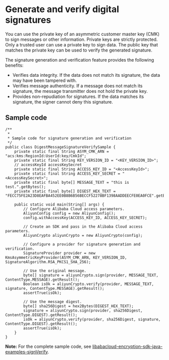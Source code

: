 # Generate and verify digital signatures

You can use the private key of an asymmetric customer master key \(CMK\) to sign messages or other information. Private keys are strictly protected. Only a trusted user can use a private key to sign data. The public key that matches the private key can be used to verify the generated signature.

The signature generation and verification feature provides the following benefits:

-   Verifies data integrity. If the data does not match its signature, the data may have been tampered with.
-   Verifies message authenticity. If a message does not match its signature, the message transmitter does not hold the private key.
-   Provides non-repudiation for signatures. If the data matches its signature, the signer cannot deny this signature.

## Sample code

```
/**
 *
 * Sample code for signature generation and verification
 */
public class DigestMessageSignatureVerifySample {
    private static final String ASYM_CMK_ARN = "acs:kms:RegionId:UserId:key/CmkId";
    private static final String KEY_VERSION_ID = "<KEY_VERSION_ID>";
    // accessKeyId accessKeySecret
    private static final String ACCESS_KEY_ID = "<AccessKeyId>";
    private static final String ACCESS_KEY_SECRET = "<AccessKeySecret>";
    private static final byte[] MESSAGE_TEXT = "this is test.".getBytes();
    private static final byte[] DIGEST_HEX_TEXT = "FECC75FE2A23D8EAFBA452EE0B8B6B56BECCF52278BF1398AADDEECFE0EA0FCE".getBytes();

    public static void main(String[] args) {
        // Configure Alibaba Cloud access parameters.
        AliyunConfig config = new AliyunConfig();
        config.withAccessKey(ACCESS_KEY_ID, ACCESS_KEY_SECRET);

        // Create an SDK and pass in the Alibaba Cloud access parameters.
        AliyunCrypto aliyunCrypto = new AliyunCrypto(config);
        
        // Configure a provider for signature generation and verification.
        SignatureProvider provider = new KmsAsymmetricKeyProvider(ASYM_CMK_ARN, KEY_VERSION_ID, SignatureAlgorithm.RSA_PKCS1_SHA_256);

        // Use the original message.
        byte[] signature = aliyunCrypto.sign(provider, MESSAGE_TEXT, ContentType.MESSAGE).getResult();
        Boolean isOk = aliyunCrypto.verify(provider, MESSAGE_TEXT, signature, ContentType.MESSAGE).getResult();
        assertTrue(isOk);

        // Use the message digest.
        byte[] sha256Digest = hex2Bytes(DIGEST_HEX_TEXT);
        signature = aliyunCrypto.sign(provider, sha256Digest, ContentType.DIGEST).getResult();
        isOk = aliyunCrypto.verify(provider, sha256Digest, signature, ContentType.DIGEST).getResult();
        assertTrue(isOk);
    }
}
```

**Note:** For the complete sample code, see [libabacloud-encryption-sdk-java-examples-signVerify](https://github.com/aliyun/alibabacloud-encryption-sdk-java/tree/master/src/examples/java/com/aliyun/encryptionsdk/examples/signVerify).

